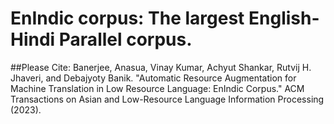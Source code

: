 # EnIndic corpus: The largest English-Hindi Parallel corpus.

##Please Cite:
Banerjee, Anasua, Vinay Kumar, Achyut Shankar, Rutvij H. Jhaveri, and Debajyoty Banik. "Automatic Resource Augmentation for Machine Translation in Low Resource Language: EnIndic Corpus." ACM Transactions on Asian and Low-Resource Language Information Processing (2023).





